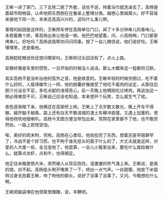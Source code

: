 王晰一进了家门，三下五除二脱了外套，话也不说，拎着浴巾就洗澡去了。高杨提着超市购物袋，认命地把东西倒在在餐桌上整理分类。越想心里越窝火。好不容易来接他下班一次，本来还高高兴兴的，这叫什么事儿啊。

 

事情的起因是这样的，王晰把车停在高杨单位门口，闻了十多分钟串儿的香味儿。本想着撒个娇，等高杨出来让他请一顿。他巴巴地望着，问，小高杨啊，门口那家烤串儿，好吃吗？高杨说我帮你问问同事。按了一会儿微信说，他们说好吃。王晰嘿嘿笑，还是看他。



高杨眨眨眼说你还想问哪家吗，王晰转过头回没有了，点火上路。

 

安静好像是车里的惯性，一旦开始的时候没人说话，那么大概率这一程都将沉默。

 

其实高杨不是没听出他的弦外之音，他是故意的。王晰年轻的时候穷困过，吃不着什么好的，人瘦得像竿儿一样。他的胆囊好像接受了他吃不着肉的设定，从那往后胆汁分泌总不足，多吃点腻的准得恶心。前一天晚上他俩刚吃过烤肉，再追加这一顿必得难受不可，王晰自己应该也知道。本来想开个玩笑，怎么就生气了呢。

 

夜色逐渐暗下来，他俩还在高架桥上转。王晰上了点岁数又散光，晚上开车不得眼，越开脑子越昏。路上还有白天不敢进城的渣土车横冲直撞，又遇上加塞的，恨得他咣咣地按喇叭。高杨今天图方便没带包出来，驾照在家里替不了他，也不敢贸然劝，一路上担惊受怕。

 

唉，美好的周末哟，完啦。高杨在心里叹。他收拾完了东西，想着还是早赔罪早了，冷战不是个好习惯。也不拘于谁先低头的面子什么的了，大丈夫就是这样，对爱的人大度一些，全当宠他了。他盘算，一会儿小冤家出来，要吃什么就给做什么，就算点龙虾，点和牛，也得搞定。

 

他正往米箱里倒大米，突然被人从背后抱住。湿漉漉的热气涌上来。王晰说，是我的错，对不起。高杨低头咧开嘴笑了一下，喷出一点气声。一丝甜蜜。他放下米袋转过身去抱着王晰，吻了吻他的额头，说好了没事了没事了。又问，今晚想吃什么啊。

 

王晰把脑袋埋在他颈窝里蹭蹭，说，羊鞭吧。
